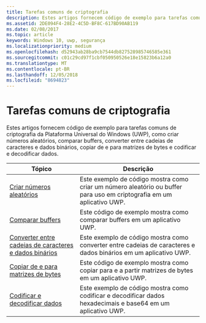 ```yaml
---
title: Tarefas comuns de criptografia
description: Estes artigos fornecem código de exemplo para tarefas comuns de criptografia da Plataforma Universal do Windows (UWP), como criar números aleatórios, comparar buffers, converter entre cadeias de caracteres e dados binários, copiar de e para matrizes de bytes e codificar e decodificar dados.
ms.assetid: 2DE094F4-28E2-4C5D-BF8C-617BD90AB119
ms.date: 02/08/2017
ms.topic: article
keywords: Windows 10, uwp, segurança
ms.localizationpriority: medium
ms.openlocfilehash: d52943ab28ba9cb7544db827528985746585e361
ms.sourcegitcommit: c01c29cd97f1cbf050950526e18e15823b6a12a0
ms.translationtype: MT
ms.contentlocale: pt-BR
ms.lasthandoff: 12/05/2018
ms.locfileid: "8694823"
---
```

# <a name="common-cryptography-tasks"></a>Tarefas comuns de criptografia

Estes artigos fornecem código de exemplo para tarefas comuns de criptografia da Plataforma Universal do Windows (UWP), como criar números aleatórios, comparar buffers, converter entre cadeias de caracteres e dados binários, copiar de e para matrizes de bytes e codificar e decodificar dados.

| Tópico                                                                                 | Descrição                                                                                            |
|---------------------------------------------------------------------------------------|--------------------------------------------------------------------------------------------------------|
| [Criar números aleatórios](create-random-numbers.md)                                     | Este exemplo de código mostra como criar um número aleatório ou buffer para uso em criptografia em um aplicativo UWP. |
| [Comparar buffers](compare-buffers.md)                                                 | Este código de exemplo mostra como comparar buffers em um aplicativo UWP.                                          |
| [Converter entre cadeias de caracteres e dados binários](convert-between-strings-and-binary-data.md) | Este exemplo de código mostra como converter entre cadeias de caracteres e dados binários em um aplicativo UWP.                  |
| [Copiar de e para matrizes de bytes](copy-to-and-from-byte-arrays.md)                       | Este código de exemplo mostra como copiar para e a partir matrizes de bytes em um aplicativo UWP.                             |
| [Codificar e decodificar dados](encode-and-decode-data.md)                                   | Este exemplo de código mostra como codificar e decodificar dados hexadecimais e base64 em um aplicativo UWP.            |

